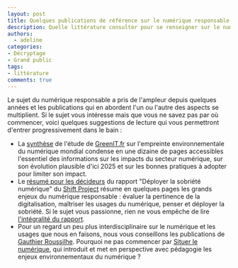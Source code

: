 ```yaml
---
layout: post
title: Quelques publications de référence sur le numérique responsable
description: Quelle littérature consulter pour se renseigner sur le numérique responsable ?
authors:
  - adeline
categories: 
- Décryptage
- Grand public
tags:
- littérature
comments: true
---
```



Le sujet du numérique responsable a pris de l'ampleur depuis quelques années et les publications qui en abordent l'un ou l'autre des aspects se multiplient. Si le sujet vous intéresse mais que vous ne savez pas par où commencer, voici quelques suggestions de lecture qui vous permettront d'entrer progressivement dans le bain :
- La [synthèse](https://www.greenit.fr/wp-content/uploads/2019/10/2019-10-GREENIT-etude_EENM-synthese-accessible.VF_.pdf) de l'étude de [GreenIT.fr](https://GreenIT.fr) sur l'empreinte environnementale du numérique mondial condense en une dizaine de pages accessibles l'essentiel des informations sur les impacts du secteur numérique, sur son évolution plausible d'ici 2025 et sur les bonnes pratiques à adopter pour limiter son impact.
- Le [résumé pour les décideurs](https://theshiftproject.org/wp-content/uploads/2020/10/Deployer-la-sobriete-numerique_Resume_ShiftProject.pdf) du rapport "Déployer la sobriété numérique" du [Shift Project](https://theshiftproject.org/) résume en quelques pages les grands enjeux du numérique responsable : évaluer la pertinence de la digitalisation, maîtriser les usages du numérique, penser et déployer la sobriété. Si le sujet vous passionne, rien ne vous empêche de lire [l'intégralité du rapport](https://theshiftproject.org/wp-content/uploads/2020/10/Deployer-la-sobriete-numerique_Rapport-complet_ShiftProject.pdf). 
- Pour un regard un peu plus interdisciplinaire sur le numérique et les usages que nous en faisons, nous vous conseillons les publications de [Gauthier Roussilhe](http://gauthierroussilhe.com/). Pourquoi ne pas commencer par [Situer le numérique](https://situer-le-numerique.netlify.app/), qui introduit et met en perspective avec pédagogie les enjeux environnementaux du numérique ?
